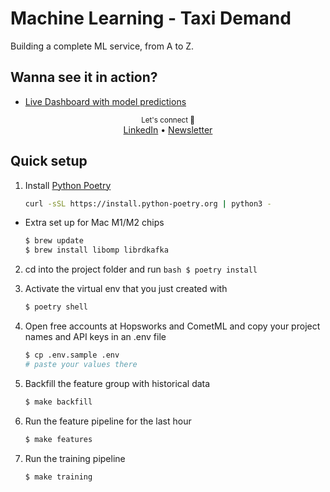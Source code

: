 # Machine Learning - Taxi Demand

Building a complete ML service, from A to Z.

## Wanna see it in action?

- [Live Dashboard with model predictions](https://xxxxxx.streamlit.app/)

<div align="center">
    <sub>Let's connect 🤗</sub>
    <br />
    <a href="www.linkedin.com/in/flaviasouzasantos">LinkedIn</a> •
    <a href="https://.substack.com/">Newsletter</a>
<br />
</div>

## Quick setup

1. Install [Python Poetry](https://python-poetry.org/)
    ```bash
    curl -sSL https://install.python-poetry.org | python3 -
    ```
  - Extra set up for Mac M1/M2 chips

    ```bash
    $ brew update
    $ brew install libomp librdkafka

2. cd into the project folder and run
        ```bash
        $ poetry install
        ```

3. Activate the virtual env that you just created with
    ```bash
    $ poetry shell
    ```

4. Open free accounts at Hopsworks and CometML and copy your project names and API keys in an .env file
    ```bash
    $ cp .env.sample .env
    # paste your values there
    ```

5. Backfill the feature group with historical data
    ```bash
    $ make backfill
    ```

6. Run the feature pipeline for the last hour
    ```bash
    $ make features
    ```

7. Run the training pipeline
    ```bash
    $ make training
    ```

